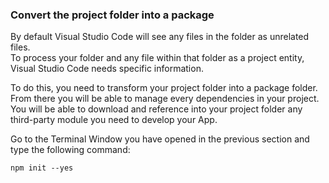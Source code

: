 ### Convert the project folder into a package

By default Visual Studio Code will see any files in the folder as unrelated files.  
To process your folder and any file within that folder as a project entity, Visual Studio Code needs specific information.

To do this, you need to transform your project folder into a package folder. From there you will be able to manage every dependencies in your project.  
You will be able to download and reference into your project folder any third-party module you need to develop your App.

Go to the Terminal Window you have opened in the previous section and type the following command:

```
npm init --yes
```




